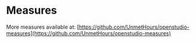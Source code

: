 # Measures
More measures available at:
[https://github.com/UnmetHours/openstudio-measures](https://github.com/UnmetHours/openstudio-measures)